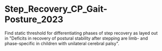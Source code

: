 # Step_Recovery_CP_Gait-Posture_2023
Find static threshold for differentiating phases of step recovery as layed out in "Deficits in recovery of postural stability after stepping are limb- and phase-specific in children with unilateral cerebral palsy".
